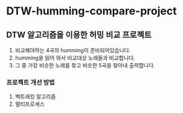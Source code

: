 # DTW-humming-compare-project

## DTW 알고리즘을 이용한 허밍 비교 프로젝트

1. 비교해야하는 4곡의 humming이 준비되어있습니다.
2. humming을 읽어 와서 비교대상 노래들과 비교합니다.
3. 그 중 가장 비슷한 노래를 찾고 비슷한 5곡을 찾아내 출력합니다.


### 프로젝트 개선 방법
1. 벡트래킹 알고리즘
2. 멀티프로세스